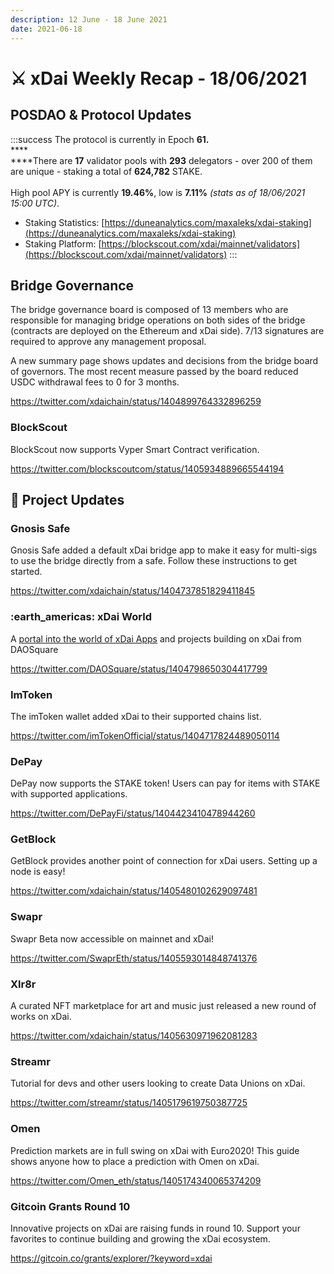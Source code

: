 ```yaml
---
description: 12 June - 18 June 2021
date: 2021-06-18
---
```


# ⚔️ xDai Weekly Recap - 18/06/2021

## POSDAO & Protocol Updates

:::success
The protocol is currently in Epoch **61.**\
****\
****There are **17** validator pools with **293** delegators - over 200 of them are unique - staking a total of **624,782** STAKE.\
\
High pool APY is currently **19.46%**, low is **7.11%** _(stats as of 18/06/2021 15:00 UTC)_.

* Staking Statistics: [https://duneanalytics.com/maxaleks/xdai-staking](https://duneanalytics.com/maxaleks/xdai-staking)
* Staking Platform: [https://blockscout.com/xdai/mainnet/validators](https://blockscout.com/xdai/mainnet/validators)
:::

## Bridge Governance

The bridge governance board is composed of 13 members who are responsible for managing bridge operations on both sides of the bridge (contracts are deployed on the Ethereum and xDai side). 7/13 signatures are required to approve any management proposal.

A new summary page shows updates and decisions from the bridge board of governors. The most recent measure passed by the board reduced USDC withdrawal fees to 0 for 3 months.

https://twitter.com/xdaichain/status/1404899764332896259

### BlockScout

BlockScout now supports Vyper Smart Contract verification.

https://twitter.com/blockscoutcom/status/1405934889665544194



## :butterfly: Project Updates

### Gnosis Safe

Gnosis Safe added a default xDai bridge app to make it easy for multi-sigs to use the bridge directly from a safe. Follow these instructions to get started.

https://twitter.com/xdaichain/status/1404737851829411845

### :earth\_americas: xDai World

A [portal into the world of xDai Apps](https://www.xdai.world/) and projects building on xDai from DAOSquare

https://twitter.com/DAOSquare/status/1404798650304417799

### ImToken

The imToken wallet added xDai to their supported chains list.

https://twitter.com/imTokenOfficial/status/1404717824489050114

### DePay

DePay now supports the STAKE token! Users can pay for items with STAKE with supported applications.

https://twitter.com/DePayFi/status/1404423410478944260

### GetBlock

GetBlock provides another point of connection for xDai users. Setting up a node is easy!

https://twitter.com/xdaichain/status/1405480102629097481

### **Swapr**

Swapr Beta now accessible on mainnet and xDai!

https://twitter.com/SwaprEth/status/1405593014848741376

### **Xlr8r**

A curated NFT marketplace for art and music just released a new round of works on xDai.

https://twitter.com/xdaichain/status/1405630971962081283

### Streamr

Tutorial for devs and other users looking to create Data Unions on xDai.

https://twitter.com/streamr/status/1405179619750387725

### Omen

Prediction markets are in full swing on xDai with Euro2020! This guide shows anyone how to place a prediction with Omen on xDai.

https://twitter.com/Omen_eth/status/1405174340065374209

### Gitcoin Grants Round 10

Innovative projects on xDai are raising funds in round 10. Support your favorites to continue building and growing the xDai ecosystem.

https://gitcoin.co/grants/explorer/?keyword=xdai










